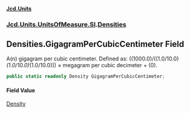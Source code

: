 #### [Jcd.Units](index.md 'index')
### [Jcd.Units.UnitsOfMeasure.SI](Jcd.Units.UnitsOfMeasure.SI.md 'Jcd.Units.UnitsOfMeasure.SI').[Densities](Densities.md 'Jcd.Units.UnitsOfMeasure.SI.Densities')

## Densities.GigagramPerCubicCentimeter Field

A(n) gigagram per cubic centimeter. Defined as: ((1000.0)/((1.0/10.0)*(1.0/10.0)*(1.0/10.0))) × megagram per cubic decimeter + (0).

```csharp
public static readonly Density GigagramPerCubicCentimeter;
```

#### Field Value
[Density](Density.md 'Jcd.Units.UnitTypes.Density')